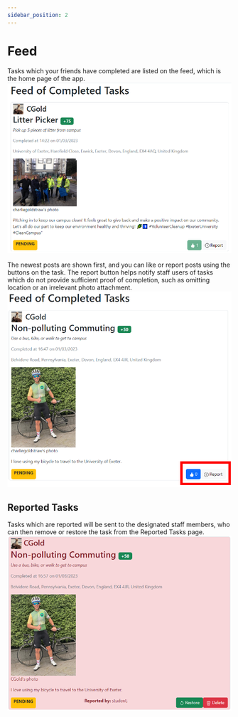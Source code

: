 ```yaml
---
sidebar_position: 2
---
```


# Feed
Tasks which your friends have completed are listed on the feed, which is the home page of the app.
![Feed picture](./assets/feed.png)

The newest posts are shown first, and you can like or report posts using the buttons on the task. The report button helps notify staff users of tasks which do not provide sufficient proof of completion, such as omitting location or an irrelevant photo attachment.
![Like and report buttons](./assets/feed2.png)

## Reported Tasks
Tasks which are reported will be sent to the designated staff members, who can then remove or restore the task from the Reported Tasks page.
![Reported tasks view](./assets/feed3.png)